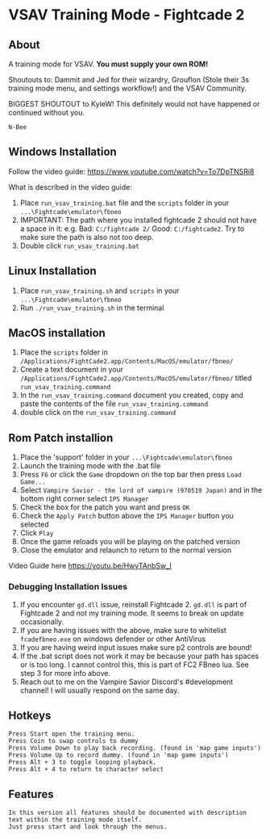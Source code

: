 # VSAV Training Mode - Fightcade 2 

## About
A training mode for VSAV. **You must supply your own ROM!** 

Shoutouts to: Dammit and Jed for their wizardry, Grouflon (Stole their 3s training mode menu, and settings workflow!) and the VSAV Community. 

BIGGEST SHOUTOUT to KyleW! This definitely would not have happened or continued without you.

 `N-Bee`

## Windows Installation 
Follow the video guide: https://www.youtube.com/watch?v=To7DpTNSRi8

What is described in the video guide: 
  1) Place `run_vsav_training.bat` file and the `scripts` folder in your `...\Fightcade\emulator\fbneo`
  3) IMPORTANT: The path where you installed fightcade 2 should not have a space in it: e.g. 
  Bad: `C:/fightcade 2/` Good: `C:/fightcade2`. Try to make sure the path is also not too deep.
  4) Double click `run_vsav_training.bat`
  
##  Linux Installation
  1) Place  `run_vsav_training.sh` and `scripts` in your `...\Fightcade\emulator\fbneo`
  3) Run `./run_vsav_training.sh` in the terminal

##  MacOS installation

1) Place the `scripts` folder in `/Applications/FightCade2.app/Contents/MacOS/emulator/fbneo/`
2) Create a text document in your `/Applications/FightCade2.app/Contents/MacOS/emulator/fbneo/` titled `run_vsav_training.command`
3) In the `run_vsav_training.command` document you created, copy and paste the contents of the file `run_vsav_training.command`
5) double click on the `run_vsav_training.command`

## Rom Patch installion

1) Place the 'support' folder in your `...\Fightcade\emulator\fbneo`
3) Launch the training mode with the .bat file
4) Press `F6` or click the `Game` dropdown on the top bar then press `Load Game...`
5) Select `Vampire Savior - the lord of vampire (970519 Japan)` and in the bottom right corner select `IPS Manager`
6) Check the box for the patch you want and press `OK`
7) Check the `Apply Patch` button above the `IPS Manager` button you selected
8) Click `Play`
9) Once the game reloads you will be playing on the patched version
10) Close the emulator and relaunch to return to the normal version

Video Guide here https://youtu.be/HwyTAnbSw_I

### Debugging Installation Issues

  1) If you encounter `gd.dll` issue, reinstall Fightcade 2. `gd.dll` is part of Fightcade 2 and not my training mode. It seems to break on update occasionally.
  2) If you are having issues with the above, make sure to whitelist `fcadefbneo.exe` on windows defender or other AntiVirus
  3) If you are having weird input issues make sure p2 controls are bound!
  4) If the .bat script does not work it may be because your path has spaces or is too long. I cannot control this, this is part of FC2 FBneo lua. See step 3 for more info above.
  5) Reach out to me on the Vampire Savior Discord's #development channel! I will usually respond on the same day.
  

## Hotkeys
    Press Start open the training menu.
    Press Coin to swap controls to dummy
    Press Volume Down to play back recording. (found in 'map game inputs')
    Press Volume Up to record dummy. (found in 'map game inputs')
    Press Alt + 3 to toggle looping playback.
    Press Alt + 4 to return to character select

## Features
    In this version all features should be documented with description text within the training mode itself.
    Just press start and look through the menus.

